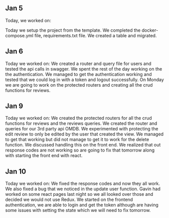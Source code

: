 ## Jan 5

Today, we worked on:

Today we setup the project from the template. We completed the docker-compose.yml file, requirements.txt file.
We created a table and migrated.

## Jan 6

Today we worked on:
We created a router and query file for users and tested the api calls in swagger.
We spent the rest of the day working on the the authentication. We managed to get the authentication working and tested that we could log in with a token and logout successfully.
On Monday we are going to work on the protected routers and creating all the crud functions for reviews.

## Jan 9

Today we worked on:
We created the protected routers for all the crud functions for reviews and the reviews queries. We created the router and queries for our 3rd party api OMDB.
We experimented with protecting the edit review to only be edited by the user that created the view. We managed to get that working but did not manage to get it to work for the delete function. We discussed handling this on the front end.
We realized that out response codes are not working so are going to fix that tomorrow along with starting the front end with react.

## Jan 10

Today we worked on:
We fixed the response codes and now they all work. We also fixed a bug that we noticed in the update user function.
Gavin had worked on some react pages last night so we all looked over those and decided we would not use Redux.
We started on the frontend authentication, we are able to login and get the token although are having some issues with setting the state which we will need to fix tomorrow.
